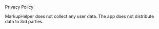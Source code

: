 Privacy Policy

MarkupHelper does not collect any user data. The app does not distribute data to 3rd parties.
